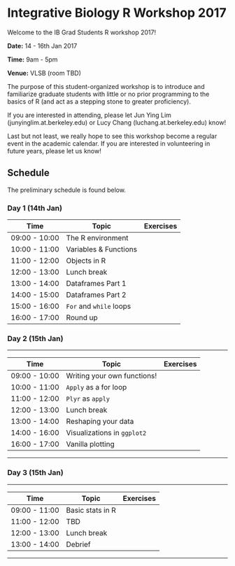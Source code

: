 # Integrative Biology R Workshop 2017

Welcome to the IB Grad Students R workshop 2017!

**Date:** 14 - 16th Jan 2017

**Time:** 9am - 5pm 

**Venue:** VLSB (room TBD) 

The purpose of this student-organized workshop is to introduce and familiarize graduate students with little or no prior programming to the basics of R (and act as a stepping stone to greater proficiency).

If you are interested in attending, please let Jun Ying Lim (junyinglim.at.berkeley.edu) or Lucy Chang (luchang.at.berkeley.edu) know!

Last but not least, we really hope to see this workshop become a regular event in the academic calendar. If you are interested in volunteering in future years, please let us know!

## Schedule
The preliminary schedule is found below.

### Day 1 (14th Jan)
Time | Topic | Exercises 
----------|------------|-------------
09:00 - 10:00 | The R environment | 
10:00 - 11:00 | Variables & Functions |
11:00 - 12:00 | Objects in R |
12:00 - 13:00 | Lunch break |
13:00 - 14:00 | Dataframes Part 1 |
14:00 - 15:00 | Dataframes Part 2 |
15:00 - 16:00 | `For` and `while` loops |
16:00 - 17:00 | Round up |

### Day 2 (15th Jan)
---
Time | Topic | Exercises 
------------ | ------------- | -------------
09:00 - 10:00 | Writing your own functions! | 
10:00 - 11:00 | `Apply` as a for loop |
11:00 - 12:00 | `Plyr` as `apply` |
12:00 - 13:00 | Lunch break |
13:00 - 14:00 | Reshaping your data |
14:00 - 16:00 | Visualizations in `ggplot2` |
16:00 - 17:00 | Vanilla plotting |
---

### Day 3 (15th Jan)
---
Time | Topic | Exercises 
------------ | ------------- | -------------
09:00 - 11:00 | Basic stats in R | 
11:00 - 12:00 | TBD |
12:00 - 13:00 | Lunch break |
13:00 - 14:00 | Debrief |
---
